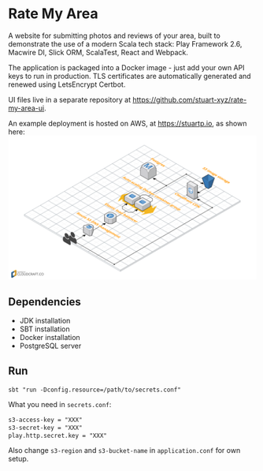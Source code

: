 # Rate My Area

A website for submitting photos and reviews of your area, built to demonstrate the use of a modern Scala tech stack: Play Framework 2.6, Macwire DI, Slick ORM, ScalaTest, React and Webpack.

The application is packaged into a Docker image - just add your own API keys to run in production. TLS certificates are automatically generated and renewed using LetsEncrypt Certbot.

UI files live in a separate repository at https://github.com/stuart-xyz/rate-my-area-ui.

An example deployment is hosted on AWS, at https://stuartp.io, as shown here:
![diagram](diagram.png)

## Dependencies

* JDK installation
* SBT installation
* Docker installation
* PostgreSQL server

## Run

```
sbt "run -Dconfig.resource=/path/to/secrets.conf"
```

What you need in `secrets.conf`:
```
s3-access-key = "XXX"
s3-secret-key = "XXX"
play.http.secret.key = "XXX"
```

Also change `s3-region` and `s3-bucket-name` in `application.conf` for own setup.
